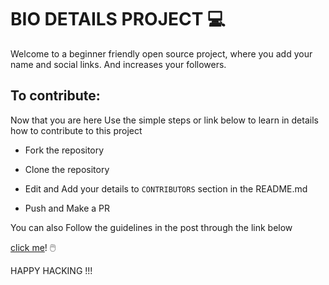 # BIO DETAILS PROJECT 💻

Welcome to a beginner friendly open source project, where you add your name and social links. And increases your followers.

## To contribute:

Now that you are here Use the simple steps or link below to learn in details how to contribute to this project

- Fork the repository 

- Clone the repository

- Edit and Add your details to `CONTRIBUTORS` section in the README.md

- Push and Make a PR 

You can also Follow the guidelines in the post through the link below 

[click me](https://caesarsage.hashnode.dev/practical-collaborative-strategy-for-teams-and-open-source-enthusiasts-with-git)! 🖱️

HAPPY HACKING !!!
